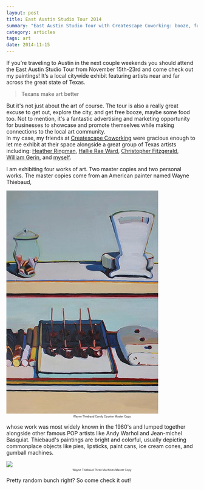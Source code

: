 ```yaml
---
layout: post
title: East Austin Studio Tour 2014
summary: "East Austin Studio Tour with Createscape Coworking: booze, food, art, and more art"
category: articles
tags: art
date: 2014-11-15
---
```


If you’re traveling to Austin in the next couple weekends you should attend the East Austin Studio Tour from November 15th-23rd and come check out my paintings! 
It’s a local citywide exhibit featuring artists near and far across the great state of Texas.  

>Texans make art better

But it's not just about the art of course. The tour is also a really great excuse to get out, explore the city, and get free booze, maybe some food too.
Not to mention, it's a fantastic advertising and marketing opportunity for businesses to showcase and promote themselves while making connections to the local art community.  
In my case, my friends at [Createscape Coworking](http://createscapework.co/) were gracious enough to let me exhibit at their space alongside a great group of Texas 
artists including: [Heather Ringman](http://www.ringmanpaintings.com/), [Hallie Rae Ward](http://HallieRaeWard.com/), [Christopher Fitzgerald](http://www.christopherfitzgerald.com), [William Gerin](http://www.epiphone.com/…/20…/Epiphone-in-Stained-Glass.aspx), 
and [myself](http://www.chrisweachock.com/). 

I am exhibiting four works of art. Two master copies and two personal works. The master copies come from an American painter named Wayne Thiebaud, 


<img src="/images/Paintings-Candy-Counter-Master-Copy-Post.jpg">
<center style="font-size:.5em;"><figcaption>Wayne Thiebaud Candy Counter Master Copy</figcaption></center>


whose work was most widely known in the 1960's and lumped together alongside other famous POP artists like Andy Warhol and Jean-michel Basquiat. 
Thiebaud's paintings are bright and colorful, usually depicting commonplace objects like pies, lipsticks, paint cans, ice cream cones, and gumball machines.

<img src="/images/Paintings-Study-Three-Machines-Wayne-Thiebaud-2012@2x.png">
<center style="font-size:.5em;"><figcaption>Wayne Thiebaud Three Machines Master Copy</figcaption></center>


Pretty random bunch right? So come check it out! 


